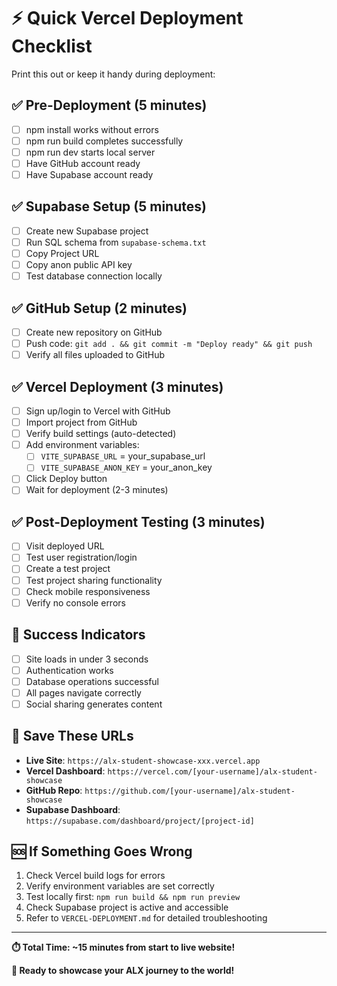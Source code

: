 # ⚡ Quick Vercel Deployment Checklist

Print this out or keep it handy during deployment:

## ✅ Pre-Deployment (5 minutes)
- [ ] npm install works without errors
- [ ] npm run build completes successfully  
- [ ] npm run dev starts local server
- [ ] Have GitHub account ready
- [ ] Have Supabase account ready

## ✅ Supabase Setup (5 minutes)
- [ ] Create new Supabase project
- [ ] Run SQL schema from `supabase-schema.txt`
- [ ] Copy Project URL
- [ ] Copy anon public API key
- [ ] Test database connection locally

## ✅ GitHub Setup (2 minutes)
- [ ] Create new repository on GitHub
- [ ] Push code: `git add . && git commit -m "Deploy ready" && git push`
- [ ] Verify all files uploaded to GitHub

## ✅ Vercel Deployment (3 minutes)
- [ ] Sign up/login to Vercel with GitHub
- [ ] Import project from GitHub
- [ ] Verify build settings (auto-detected)
- [ ] Add environment variables:
  - [ ] `VITE_SUPABASE_URL` = your_supabase_url
  - [ ] `VITE_SUPABASE_ANON_KEY` = your_anon_key
- [ ] Click Deploy button
- [ ] Wait for deployment (2-3 minutes)

## ✅ Post-Deployment Testing (3 minutes)
- [ ] Visit deployed URL
- [ ] Test user registration/login
- [ ] Create a test project
- [ ] Test project sharing functionality
- [ ] Check mobile responsiveness
- [ ] Verify no console errors

## 🎉 Success Indicators
- [ ] Site loads in under 3 seconds
- [ ] Authentication works
- [ ] Database operations successful
- [ ] All pages navigate correctly
- [ ] Social sharing generates content

## 📝 Save These URLs
- **Live Site**: `https://alx-student-showcase-xxx.vercel.app`
- **Vercel Dashboard**: `https://vercel.com/[your-username]/alx-student-showcase`
- **GitHub Repo**: `https://github.com/[your-username]/alx-student-showcase`
- **Supabase Dashboard**: `https://supabase.com/dashboard/project/[project-id]`

## 🆘 If Something Goes Wrong
1. Check Vercel build logs for errors
2. Verify environment variables are set correctly
3. Test locally first: `npm run build && npm run preview`
4. Check Supabase project is active and accessible
5. Refer to `VERCEL-DEPLOYMENT.md` for detailed troubleshooting

---

**⏱️ Total Time: ~15 minutes from start to live website!**

**🚀 Ready to showcase your ALX journey to the world!**